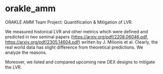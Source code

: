 # orakle_amm

ORAKLE AMM Team Project: Quantification & Mitigation of LVR.

We measured historical LVR and other metrics which were defined and predicted in two seminal papers (https://arxiv.org/pdf/2208.06046.pdf, https://arxiv.org/pdf/2305.14604.pdf) written by J. Milionis et al. Clearly, the real world data has slight difference from theoretical predictions. We analyze the reasons.

Moreover, we listed and compared upcoming new DEX designs to mitigate the LVR.

